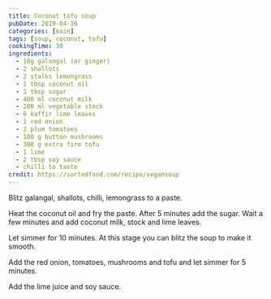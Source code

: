 ```yaml
---
title: Coconut tofu soup
pubDate: 2019-04-16
categories: [main]
tags: [soup, coconut, tofu]
cookingTime: 30
ingredients:
  - 10g galangal (or ginger)
  - 2 shallots
  - 2 stalks lemongrass
  - 1 tbsp coconut oil
  - 1 tbsp sugar
  - 400 ml coconut milk
  - 200 ml vegetable stock
  - 6 kaffir lime leaves
  - 1 red onion
  - 2 plum tomatoes
  - 100 g button mushrooms
  - 300 g extra firm tofu
  - 1 lime
  - 2 tbsp soy sauce
  - chilli to taste
credit: https://sortedfood.com/recipe/vegansoup
---
```


Blitz galangal, shallots, chilli, lemongrass to a paste.

Heat the coconut oil and fry the paste. After 5 minutes add the sugar. Wait a few minutes and add coconut milk, stock and lime leaves.

Let simmer for 10 minutes. At this stage you can blitz the soup to make it smooth.

Add the red onion, tomatoes, mushrooms and tofu and let simmer for 5 minutes.

Add the lime juice and soy sauce.
